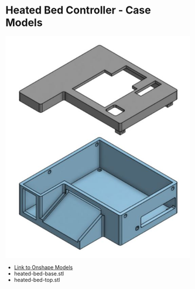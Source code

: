 # Heated Bed Controller - Case Models

![heated bed case model](heated_bed_case.JPG)

- [Link to Onshape Models](https://cad.onshape.com/documents/4e1ef74bedee16f40be708a4/w/d779347fbd50dae2f82cbab2/e/7244d589b04f991c42f21b60?renderMode=0&uiState=68688f237392891654d30bd5)
- heated-bed-base.stl 
- heated-bed-top.stl